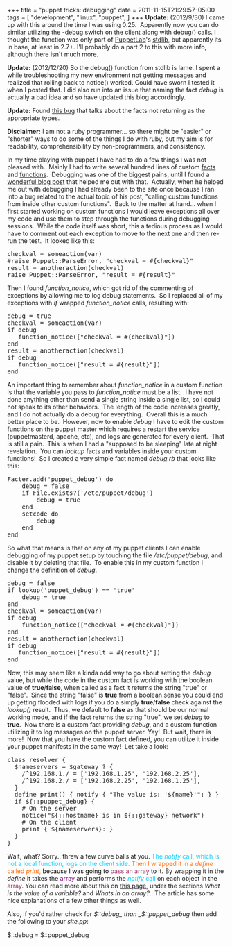 +++
title = "puppet tricks: debugging"
date = 2011-11-15T21:29:57-05:00
tags = [
  "development",
  "linux",
  "puppet",
]
+++
**Update:** (2012/9/30) I came up with this around the time I was using 0.25.  Apparently now you can do similar utilizing the -debug switch on the client along with debug() calls. I thought the function was only part of [PuppetLab](http://puppetlabs.com/ "PuppetLabs")'s [stdlib](http://forge.puppetlabs.com/puppetlabs/stdlib "Puppet Forge page for stdlib"), but apparently its in base, at least in 2.7+. I'll probably do a part 2 to this with more info, although there isn't much more.

**Update:** (2012/12/20) So the debug() function from stdlib is lame. I spent a while troubleshooting my new environment not getting messages and realized that rolling back to notice() worked. Could have sworn I tested it when I posted that. I did also run into an issue that naming the fact _debug_ is actually a bad idea and so have updated this blog accordingly.

**Update:** Found [this bug](http://projects.puppetlabs.com/issues/3704 "Puppet Bug 3708: Facter doesn't return booleans (converts them to strings instead)") that talks about the facts not returning as the appropriate types.

**Disclaimer:** I am not a ruby programmer... so there might be "easier" or "shorter" ways to do some of the things I do with ruby, but my aim is for readability, comprehensibility by non-programmers, and consistency.

In my time playing with puppet I have had to do a few things I was not pleased with.  Mainly I had to write several hundred lines of custom [facts](http://projects.puppetlabs.com/projects/1/wiki/Adding_Facts "Adding facts to facter") and [functions](http://docs.puppetlabs.com/guides/custom_functions.html "Custom functions in puppet").  Debugging was one of the biggest pains, until I found a [wonderful blog post](http://holyhandgrenade.org/blog/2011/03/calling-custom-functions-from-other-custom-functions-in-puppet/ "Calling custom functions from other custom functions in puppet") that helped me out with that.  Actually, when he helped me out with debugging I had already been to the site once because I ran into a bug related to the actual topic of his post, "calling custom functions from inside other custom functions".  Back to the matter at hand... when I first started working on custom functions I would leave exceptions all over my code and use them to step through the functions during debugging sessions.  While the code itself was short, this a tedious process as I would have to comment out each exception to move to the next one and then re-run the test.  It looked like this:

<pre class="lang:ruby decode:true " >checkval = someaction(var)
#raise Puppet::ParseError, &quot;checkval = #{checkval}&quot;
result = anotheraction(checkval)
raise Puppet::ParseError, &quot;result = #{result}&quot;</pre>

Then I found _function_notice_, which got rid of the commenting of exceptions by allowing me to log debug statements.  So I replaced all of my exceptions with _if_ wrapped _function_notice_ calls, resulting with:

<pre class="lang:ruby decode:true " >debug = true
checkval = someaction(var)
if debug
   function_notice(["checkval = #{checkval}"])
end
result = anotheraction(checkval)
if debug
   function_notice(["result = #{result}"])
end</pre>

An important thing to remember about _function_notice_ in a custom function is that the variable you pass to _function_notice_ must be a list.  I have not done anything other than send a single string inside a single list, so I could not speak to its other behaviors.  The length of the code increases greatly, and I do not actually do a debug for everything.  Overall this is a much better place to be.  However, now to enable _debug_ I have to edit the custom functions on the puppet master which requires a restart the service (puppetmasterd, apache, etc), and logs are generated for every client.  That is still a pain.  This is when I had a "supposed to be sleeping" late at night revelation.  You can _lookup_ facts and variables inside your custom functions!  So I created a very simple fact named _debug.rb_ that looks like this:

<pre class="lang:ruby decode:true " >Facter.add('puppet_debug') do
    debug = false
    if File.exists?('/etc/puppet/debug')
        debug = true
    end
    setcode do
        debug
    end
end</pre>

So what that means is that on any of my puppet clients I can enable debugging of my puppet setup by touching the file _/etc/puppet/debug_, and disable it by deleting that file.  To enable this in my custom function I change the definition of _debug_.

<pre class="lang:ruby decode:true " >debug = false
if lookup('puppet_debug') == 'true'
    debug = true
end
checkval = someaction(var)
if debug
    function_notice(["checkval = #{checkval}"])
end
result = anotheraction(checkval)
if debug
   function_notice(["result = #{result}"])
end</pre>

Now, this may seem like a kinda odd way to go about setting the _debug_ value, but while the code in the custom fact is working with the boolean value of **true**/**false**, when called as a fact it returns the string "true" or "false".  Since the string "false" is **true** from a boolean sense you could end up getting flooded with logs if you do a simply **true**/**false** check against the _lookup()_ result.  Thus, we default to **false** as that should be our normal working mode, and if the fact returns the string "true", we set _debug_ to **true**.  Now there is a custom fact providing _debug_, and a custom function utilizing it to log messages on the puppet server. Yay!  But wait, there is more!  Now that you have the custom fact defined, you can utilize it inside your puppet manifests in the same way!  Let take a look:

<pre class="lang:default decode:true " >class resolver {
  $nameservers = $gateway ? {
    /^192.168.1./ = ['192.168.1.25', '192.168.2.25'],
    /^192.168.2./ = ['192.168.2.25', '192.168.1.25'],
  }
  define print() { notify { "The value is: '${name}'": } }
  if ${::puppet_debug} {
    # On the server
    notice("${::hostname} is in ${::gateway} network")
    # On the client
    print { ${nameservers}: }
  }
}
</pre>

Wait, what? Sorry.. threw a few curve balls at you. <span style="color: #00ccff;">The <em>notify</em> call, which is not a local function, logs on the client side.</span> <span style="color: #ff6600;">Then I wrapped it in a <em>define</em> called <em>print</em>, <span style="color: #000000;">because I was going to <span style="color: #993366;">pass an array</span> to it.</span></span> By wrapping it in the _define_ it takes the <span style="color: #800080;">array</span> and performs the <span style="color: #00ccff;"><em>notify</em> call</span> on each object in the <span style="color: #993366;">array</span>. You can read more about this on [this page](http://www.devco.net/archives/2009/08/19/tips_and_tricks_for_puppet_debugging.php "Tips and Tricks for Puppet debugging"), under the sections _What is the value of a variable?_ and _Whats in an array?_.  The article has some nice explanations of a few other things as well.

Also, if you'd rather check for _$::debug_ than _$::puppet_debug_ then add the following to your _site.pp_:

<span class="lang:ruby decode:true crayon-inline " >$::debug = $::puppet_debug</span>
